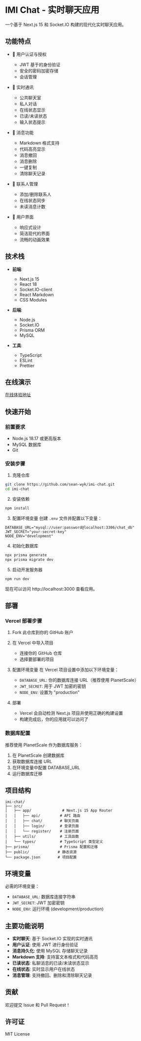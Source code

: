 # IMI Chat - 实时聊天应用

一个基于 Next.js 15 和 Socket.IO 构建的现代化实时聊天应用。

## 功能特点

- 🔐 用户认证与授权
  - JWT 基于的身份验证
  - 安全的密码加密存储
  - 会话管理

- 💬 实时通讯
  - 公共聊天室
  - 私人对话
  - 在线状态显示
  - 已读/未读状态
  - 输入状态提示

- 📝 消息功能
  - Markdown 格式支持
  - 代码高亮显示
  - 消息撤回
  - 消息删除
  - 一键复制
  - 清除聊天记录

- 👥 联系人管理
  - 添加/删除联系人
  - 在线状态同步
  - 未读消息计数

- 🎨 用户界面
  - 响应式设计
  - 简洁现代的界面
  - 流畅的动画效果

## 技术栈

- **前端**:
  - Next.js 15
  - React 18
  - Socket.IO-client
  - React Markdown
  - CSS Modules

- **后端**:
  - Node.js
  - Socket.IO
  - Prisma ORM
  - MySQL

- **工具**:
  - TypeScript
  - ESLint
  - Prettier

## 在线演示

[在线体验地址](https://imi-chat.vercel.app)

## 快速开始

### 前置要求

- Node.js 18.17 或更高版本
- MySQL 数据库
- Git

### 安装步骤

1. 克隆仓库
```bash
git clone https://github.com/sean-wyk/imi-chat.git
cd imi-chat
```

2. 安装依赖
```bash
npm install
```

3. 配置环境变量
创建 `.env` 文件并配置以下变量：
```env
DATABASE_URL="mysql://user:password@localhost:3306/chat_db"
JWT_SECRET="your-secret-key"
NODE_ENV="development"
```

4. 初始化数据库
```bash
npx prisma generate
npx prisma migrate dev
```

5. 启动开发服务器
```bash
npm run dev
```

现在可以访问 http://localhost:3000 查看应用。

## 部署

### Vercel 部署步骤

1. Fork 此仓库到你的 GitHub 账户

2. 在 Vercel 中导入项目
   - 连接你的 GitHub 仓库
   - 选择要部署的项目

3. 配置环境变量
   在 Vercel 项目设置中添加以下环境变量：
   - `DATABASE_URL`: 你的数据库连接 URL（推荐使用 PlanetScale）
   - `JWT_SECRET`: 用于 JWT 加密的密钥
   - `NODE_ENV`: 设置为 "production"

4. 部署
   - Vercel 会自动检测 Next.js 项目并使用正确的构建设置
   - 构建完成后，你的应用就可以访问了

### 数据库配置

推荐使用 PlanetScale 作为数据库服务：
1. 在 PlanetScale 创建数据库
2. 获取数据库连接 URL
3. 在环境变量中配置 DATABASE_URL
4. 运行数据库迁移

## 项目结构

```
imi-chat/
├── src/
│   ├── app/              # Next.js 15 App Router
│   │   ├── api/         # API 路由
│   │   ├── chat/        # 聊天页面
│   │   ├── login/       # 登录页面
│   │   └── register/    # 注册页面
│   ├── utils/           # 工具函数
│   └── types/           # TypeScript 类型定义
├── prisma/              # Prisma 配置和迁移
├── public/             # 静态资源
└── package.json        # 项目配置
```

## 环境变量

必需的环境变量：

- `DATABASE_URL`: 数据库连接字符串
- `JWT_SECRET`: JWT 加密密钥
- `NODE_ENV`: 运行环境 (development/production)

## 主要功能说明

- **实时聊天**: 基于 Socket.IO 实现的实时通讯
- **用户认证**: 使用 JWT 进行身份验证
- **消息持久化**: 使用 MySQL 存储聊天记录
- **Markdown 支持**: 支持富文本格式和代码高亮
- **已读状态**: 私聊消息的已读/未读状态显示
- **在线状态**: 实时显示用户在线状态
- **消息管理**: 支持撤回、删除和清除聊天记录

## 贡献

欢迎提交 Issue 和 Pull Request！

## 许可证

MIT License
